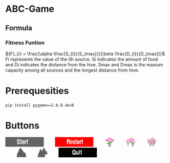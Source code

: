 # ABC-Game


## Formula
### Fitness Funtion

${F}_{i} = \frac{\alpha \frac{S_{i}}{S_{max}}}{\beta \frac{D_{i}}{D_{max}}}$
Fi represents the value of the ith source. Si indicates the amount of food and Di indicates the distance from the hive. Smax and Dmax is the maxium capacity among all sources and the longest distance from hive.

# Prerequesities

    pip install pygame==2.0.0.dev6


# Buttons

<img src=readmeimg/start.png width="120" height="30">&nbsp;&nbsp;&nbsp;&nbsp;&nbsp;&nbsp;&nbsp;&nbsp;&nbsp;<img src=readmeimg/restart.png width="120" height="30">&nbsp;&nbsp;&nbsp;&nbsp;&nbsp;&nbsp;&nbsp;&nbsp;&nbsp;<img src=readmeimg/flower1.png width="30" height="30">&nbsp;&nbsp;&nbsp;&nbsp;&nbsp;&nbsp;&nbsp;&nbsp;&nbsp;<img src=readmeimg/flower2.png width="30" height="30">&nbsp;&nbsp;&nbsp;&nbsp;&nbsp;&nbsp;&nbsp;&nbsp;&nbsp;<img src=readmeimg/flower3.png width="30" height="30">&nbsp;&nbsp;&nbsp;&nbsp;&nbsp;&nbsp;&nbsp;&nbsp;&nbsp;<img src=readmeimg/smallrock.png width="30" height="30">&nbsp;&nbsp;&nbsp;&nbsp;&nbsp;&nbsp;&nbsp;&nbsp;&nbsp;<img src=readmeimg/bigrock.png width="30" height="30">&nbsp;&nbsp;&nbsp;&nbsp;&nbsp;&nbsp;&nbsp;&nbsp;&nbsp;<img src=readmeimg/quit.png width="120" height="30">

